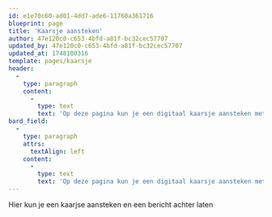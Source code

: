 ```yaml
---
id: e1e70c60-ad01-4dd7-ade6-11760a361716
blueprint: page
title: 'Kaarsje aansteken'
author: 47e120c0-c653-4bfd-a81f-bc32cec57707
updated_by: 47e120c0-c653-4bfd-a81f-bc32cec57707
updated_at: 1748100316
template: pages/kaarsje
header:
  -
    type: paragraph
    content:
      -
        type: text
        text: 'Op deze pagina kun je een digitaal kaarsje aansteken met een gebed erbij.'
bard_field:
  -
    type: paragraph
    attrs:
      textAlign: left
    content:
      -
        type: text
        text: 'Op deze pagina kun je een digitaal kaarsje aansteken met een gebed erbij.'
---
```

Hier kun je een kaarjse aansteken en een bericht achter laten